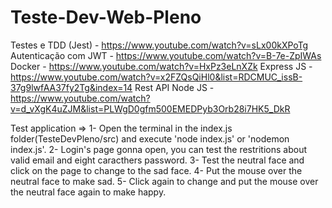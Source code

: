 # Teste-Dev-Web-Pleno

Testes e TDD (Jest) - https://www.youtube.com/watch?v=sLx00kXPoTg
Autenticação com JWT - https://www.youtube.com/watch?v=B-7e-ZpIWAs
Docker - https://www.youtube.com/watch?v=HxPz3eLnXZk
Express JS - https://www.youtube.com/watch?v=x2FZQsQiHl0&list=RDCMUC_issB-37g9lwfAA37fy2Tg&index=14
Rest API Node JS - https://www.youtube.com/watch?v=d_vXgK4uZJM&list=PLWgD0gfm500EMEDPyb3Orb28i7HK5_DkR

Test application =>
1- Open the terminal in the index.js folder(TesteDevPleno/src) and execute 'node index.js' or 'nodemon index.js'.
2- Login's page gonna open, you can test the restritions about valid email and eight caracthers password.
3- Test the neutral face and click on the page to change to the sad face.
4- Put the mouse over the neutral face to make sad.
5- Click again to change and put the mouse over the neutral face again to make happy.

